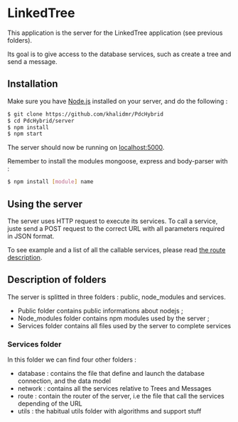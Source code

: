 # LinkedTree

This application is the server for the LinkedTree application (see previous folders).

Its goal is to give access to the database services, such as create a tree and send a message.

## Installation

Make sure you have [Node.js](http://nodejs.org/) installed on your server, and do the following :

```sh
$ git clone https://github.com/khalidmr/PdcHybrid
$ cd PdcHybrid/server
$ npm install
$ npm start
```

The server should now be running on [localhost:5000](http://localhost:5000/).

Remember to install the modules mongoose, express and body-parser with :
```sh
$ npm install [module] name
```

## Using the server

The server uses HTTP request to execute its services. To call a service, juste send a POST request to the correct URL with all parameters required in JSON format.

To see example and a list of all the callable services, please read [the route description](./routes.pdf).

## Description of folders

The server is splitted in three folders : public, node_modules and services.
 - Public folder contains public informations about nodejs ;
 - Node_modules folder contains npm modules used by the server ;
 - Services folder contains all files used by the server to complete services

 ### Services folder

 In this folder we can find four other folders :
  - database : contains the file that define and launch the database connection, and the data model
  - network : contains all the services relative to Trees and Messages
  - route : contain the router of the server, i.e the file that call the services depending of the URL
  - utils : the habitual utils folder with algorithms and support stuff
  



